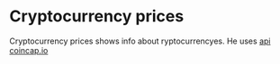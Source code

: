 # Cryptocurrency prices 
Cryptocurrency prices shows info about ryptocurrencyes. He uses [api coincap.io](https://docs.coincap.io)  
